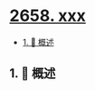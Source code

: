 # [2658. xxx](https://github.com/Tdahuyou/TNotes.leetcode/tree/main/notes/2658.%20xxx)

<!-- region:toc -->

- [1. 📝 概述](#1--概述)

<!-- endregion:toc -->

## 1. 📝 概述
